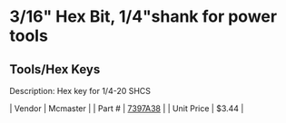# 3/16" Hex Bit, 1/4"shank for power tools
## Tools/Hex Keys
Description: 	Hex key for 1/4-20 SHCS 

| Vendor | Mcmaster | 
| Part # | [7397A38](http://www.mcmaster.com/) | 
| Unit Price | $3.44 | 
